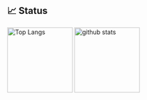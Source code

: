 ## 📈 Status
<p align="left"> 
  <img alt="Top Langs" height="150px" src="https://github-readme-stats-git-masterrstaa-rickstaa.vercel.app/api?username=naruto1031&&show_icons=true&theme=dark" />
  <img alt="github stats" height="150px" src="https://github-readme-stats-git-masterrstaa-rickstaa.vercel.app/api/top-langs?username=naruto1031&&show_icons=true&theme=dark" />
</p>
